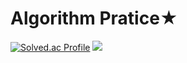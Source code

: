 # Algorithm Pratice★
[![Solved.ac Profile](http://mazassumnida.wtf/api/v2/generate_badge?boj=tjdansrlf)](https://solved.ac/tjdansrlf/)
<img src="https://github-readme-stats.vercel.app/api/top-langs/?username=moon8997&layout=compact"><br><br>
